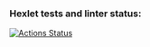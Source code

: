 ### Hexlet tests and linter status:
[![Actions Status](https://github.com/thedoorbell/fullstack-javascript-project-46/actions/workflows/hexlet-check.yml/badge.svg)](https://github.com/thedoorbell/fullstack-javascript-project-46/actions)